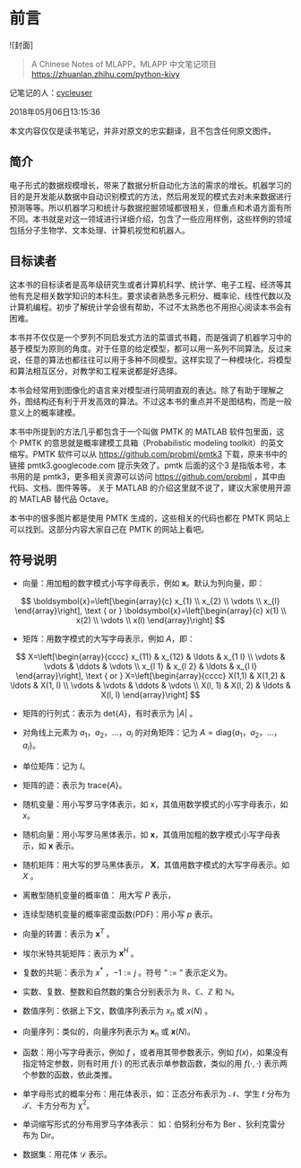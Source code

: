 # 前言

![封面]

> A Chinese Notes of MLAPP，MLAPP 中文笔记项目
> https://zhuanlan.zhihu.com/python-kivy

记笔记的人：[cycleuser](https://www.zhihu.com/people/cycleuser/activities)

2018年05月06日13:15:36

本文内容仅仅是读书笔记，并非对原文的忠实翻译，且不包含任何原文图件。


## 简介
电子形式的数据规模增长，带来了数据分析自动化方法的需求的增长。机器学习的目的是开发能从数据中自动识别模式的方法，然后用发现的模式去对未来数据进行预测等等。所以机器学习和统计与数据挖掘领域都很相关，但重点和术语方面有所不同。本书就是对这一领域进行详细介绍，包含了一些应用样例，这些样例的领域包括分子生物学、文本处理、计算机视觉和机器人。

## 目标读者

这本书的目标读者是高年级研究生或者计算机科学、统计学、电子工程、经济等其他有充足相关数学知识的本科生。要求读者熟悉多元积分、概率论、线性代数以及计算机编程。初步了解统计学会很有帮助，不过不太熟悉也不用担心阅读本书会有困难。


本书并不仅仅是一个罗列不同启发式方法的菜谱式书籍，而是强调了机器学习中的基于模型为原则的角度。对于任意的给定模型，都可以用一系列不同算法。反过来说，任意的算法也都往往可以用于多种不同模型。这样实现了一种模块化，将模型和算法相互区分，对教学和工程来说都是好选择。

本书会经常用到图像化的语言来对模型进行简明直观的表达。除了有助于理解之外，图结构还有利于开发高效的算法。不过这本书的重点并不是图结构，而是一般意义上的概率建模。

本书中所提到的方法几乎都包含于一个叫做 PMTK 的 MATLAB 软件包里面，这个 PMTK 的意思就是概率建模工具箱（Probabilistic modeling toolkit）的英文缩写。PMTK 软件可以从 https://github.com/probml/pmtk3 下载，原来书中的链接 pmtk3.googlecode.com 提示失效了。pmtk 后面的这个3 是指版本号，本书用的是 pmtk3，更多相关资源可以访问 https://github.com/probml ，其中由代码、文档、图件等等。
关于 MATLAB 的介绍这里就不说了，建议大家使用开源的 MATLAB 替代品 Octave。

本书中的很多图片都是使用 PMTK 生成的，这些相关的代码也都在 PMTK 网站上可以找到。这部分内容大家自己在 PMTK 的网站上看吧。

## 符号说明

- 向量：用加粗的数字模式小写字母表示，例如 $\boldsymbol{x}$。默认为列向量，即：
 
$$  
\boldsymbol{x}=\left[\begin{array}{c}
x_{1} \\
x_{2} \\
\vdots \\
x_{l}
\end{array}\right], \text { or } \boldsymbol{x}=\left[\begin{array}{c}
x(1) \\
x(2) \\
\vdots \\
x(l)
\end{array}\right]
$$

- 矩阵：用数字模式的大写字母表示，例如 $A$，即：

$$
X=\left[\begin{array}{cccc}
x_{11} & x_{12} & \ldots & x_{1 l} \\
\vdots & \vdots & \ddots & \vdots \\
x_{l 1} & x_{l 2} & \ldots & x_{l l}
\end{array}\right], \text { or } X=\left[\begin{array}{cccc}
X(1,1) & X(1,2) & \ldots & X(1, l) \\
\vdots & \vdots & \ddots & \vdots \\
X(l, 1) & X(l, 2) & \ldots & X(l, l)
\end{array}\right]
$$  

- 矩阵的行列式：表示为 $\text{det}\{A\}$，有时表示为 $|A|$ 。

- 对角线上元素为 $a_{1}，a_{2}，\ldots，a_{l}$ 的对角矩阵：记为 $A=\text{diag}\{a_{1}，a_{2}，\ldots，a_{l}\}$。

- 单位矩阵：记为 $I$。

- 矩阵的迹：表示为 $\text{trace}\{A\}$。

- 随机变量：用小写罗马字体表示，如 $\mathrm{x}$，其值用数学模式的小写字母表示，如 $x$。

- 随机向量：用小写罗马黑体表示，如 $\mathbf{x}$，其值用加粗的数字模式小写字母表示，如 $\boldsymbol{x}$ 表示。

- 随机矩阵：用大写的罗马黑体表示， $\mathbf{X}$，其值用数字模式的大写字母表示。如 $X$ 。

- 离散型随机变量的概率值： 用大写 $P$ 表示，

- 连续型随机变量的概率密度函数(PDF)：用小写 $p$ 表示。

- 向量的转置：表示为 $\boldsymbol{x}^{T}$ 。
 
- 埃尔米特共轭矩阵：表示为 $\boldsymbol{x}^{H}$ 。

- 复数的共轭：表示为 $x^{*}$ ，${-1} := j$ 。符号 “ $:=$ ” 表示定义为。
  
- 实数、复数、整数和自然数的集合分别表示为 $\mathbb{R}$、$\mathbb{C}$、$\mathbb{Z}$ 和 $\mathbb{N}$。
 
- 数值序列：依据上下文，数值序列表示为 $x_{n}$ 或 $x(N)$ 。

- 向量序列：类似的，向量序列表示为 $\boldsymbol{x}_{n}$ 或 $\boldsymbol{x}(N)$。
  
- 函数：用小写字母表示，例如 $f$ ，或者用其带参数表示，例如 $f(x)$，如果没有指定特定参数，则有时用 $f(\cdot)$ 的形式表示单参数函数，类似的用 $f(\cdot,\cdot)$ 表示两个参数的函数，依此类推。

- 单字母形式的概率分布：用花体表示，如：正态分布表示为 $\mathcal{N}$、学生 $t$ 分布为 $\mathcal{T}$、卡方分布为 $\mathcal{\chi}^2$。
  
- 单词缩写形式的分布用罗马字体表示： 如：伯努利分布为 $\text{Ber}$ 、狄利克雷分布为 $\text{Dir}$。

- 数据集：用花体 $\mathcal{D}$ 表示。
 
